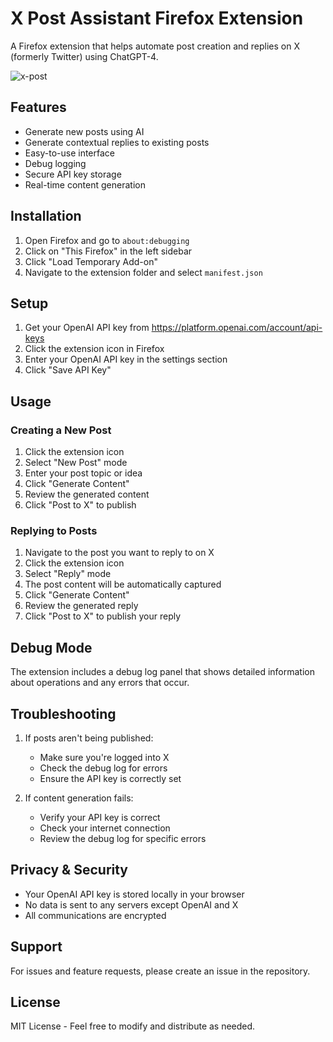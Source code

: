 # X Post Assistant Firefox Extension

A Firefox extension that helps automate post creation and replies on X (formerly Twitter) using ChatGPT-4.

![x-post](https://imagedelivery.net/WfhVb8dSNAAvdXUdMfBuPQ/ac3f4bda-8be5-49af-29a1-5ea02c744100/public)

## Features

- Generate new posts using AI
- Generate contextual replies to existing posts
- Easy-to-use interface
- Debug logging
- Secure API key storage
- Real-time content generation

## Installation

1. Open Firefox and go to `about:debugging`
2. Click on "This Firefox" in the left sidebar
3. Click "Load Temporary Add-on"
4. Navigate to the extension folder and select `manifest.json`

## Setup

1. Get your OpenAI API key from https://platform.openai.com/account/api-keys
2. Click the extension icon in Firefox
3. Enter your OpenAI API key in the settings section
4. Click "Save API Key"

## Usage

### Creating a New Post

1. Click the extension icon
2. Select "New Post" mode
3. Enter your post topic or idea
4. Click "Generate Content"
5. Review the generated content
6. Click "Post to X" to publish

### Replying to Posts

1. Navigate to the post you want to reply to on X
2. Click the extension icon
3. Select "Reply" mode
4. The post content will be automatically captured
5. Click "Generate Content"
6. Review the generated reply
7. Click "Post to X" to publish your reply

## Debug Mode

The extension includes a debug log panel that shows detailed information about operations and any errors that occur.

## Troubleshooting

1. If posts aren't being published:
   - Make sure you're logged into X
   - Check the debug log for errors
   - Ensure the API key is correctly set

2. If content generation fails:
   - Verify your API key is correct
   - Check your internet connection
   - Review the debug log for specific errors

## Privacy & Security

- Your OpenAI API key is stored locally in your browser
- No data is sent to any servers except OpenAI and X
- All communications are encrypted

## Support

For issues and feature requests, please create an issue in the repository.

## License

MIT License - Feel free to modify and distribute as needed.